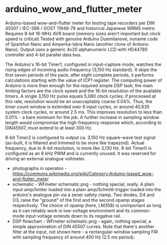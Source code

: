 # arduino_wow_and_flutter_meter
Arduino-based wow-and-flutter meter for testing tape recorders per DIN 45507  / IEC-386 / GOST 11948-78 and historical Japanese WRMS metric
Requires 8-bit 16-MHz AVR board (memory sizes aren't important but clock speed is critical)
Tested with genuine Arduino Duemilanove, noname code of Sparkfun Nano and Amperka-Iskra Nano (another clone of Arduino Nano). Output uses
a generic 4x20 alphanumeric LCD with HD44780 controller and 4-bit parallel data bus.

The Arduino's 16-bit Timer1, configured in input-capture mode, watches the rising edges of incoming audio frequency (3,150 Hz standard). 
It skips the first seven periods of the pack; after eight complete periods, it performs calculations starting with the value of ICP1 register.
The computing power of Arduino is more than enough for the required simple DSP task; the main limiting factors are the clock speed and the
16-bit resolution of the available timers. A single 3,150 Hz pulse equals 5,080 clock cycles; if processed at this rate, resolution would be
an unacceptably coarse 0.04%. Thus, the timer count window is extended over 8 input cycles, or around 40,635 system clock cycles, or around 2.5 ms.
This improves resolution to less than 0.01% - a bare minimum for the job. A further increase in sampling window length would compromise the 
high-frequency response which, according to DIN45507, must extend to at least 300 Hz.

8-bit Timer2 is configured to output ca. 3,150 Hz square-wave test signal (as-built, it is filtered and trimmed to be more like trapezoid). Actual
frequency, due to 8-bit resolution, is more like 3,130 Hz.
8-bit Timer0 is configured as an 8 kHz PWM and is currently unused. It was reserved for driving an external analogue voltmeter.

* photographs in operaton - https://commons.wikimedia.org/wiki/Category:Arduino-based_wow-and-flutter_meter
* schematic - WFmeter schematic.png - nothing special, really. A plain input amp/limiter loaded into a plain amp/Schmitt-trigger loaded into the
arduino's analogue pin via a zener safety clamp. Two diodes, D4 and D3, raise the "ground" of the first and the second opamp stages respectively.
The choice of opamp (here, LM358) is unimportant as long as it can reliably work in low-voltage environment and its common-mode input voltage 
extends down to its negative rail.
* DSP flowchart - WFmeter schematic.png - again, nothing special, a simple approximation of DIN 45507 curves. Note that there's another filter at
the input, not shown here - a rectangular-window sampling FIR with sampling frequency of around 400 Hz (2.5 ms period).
